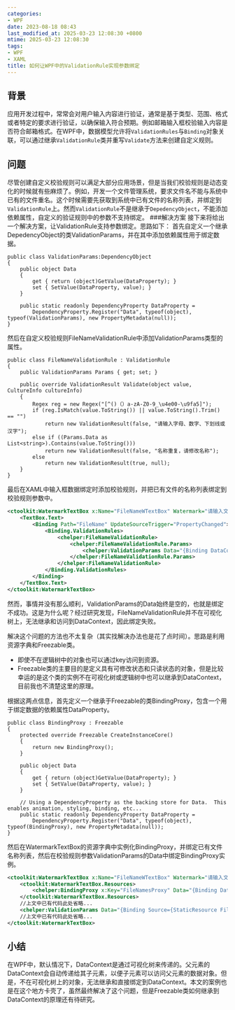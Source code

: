 ```yaml
---
categories:
- WPF
date: 2023-08-18 08:43
last_modified_at: 2025-03-23 12:08:30 +0800
mtime: 2025-03-23 12:08:30
tags:
- WPF
- XAML
title: 如何让WPF中的ValidationRule实现参数绑定
---
```


## 背景
应用开发过程中，常常会对用户输入内容进行验证，通常是基于类型、范围、格式或者特定的要求进行验证，以确保输入符合预期。例如邮箱输入框校验输入内容是否符合邮箱格式。在WPF中，数据模型允许将`ValidationRules`与`Binding`对象关联，可以通过继承`ValidationRule`类并重写`Validate`方法来创建自定义规则。

 ## 问题
尽管创建自定义校验规则可以满足大部分应用场景，但是当我们校验规则是动态变化的时候就有些麻烦了。例如，开发一个文件管理系统，要求文件名不能与系统中已有的文件重名。这个时候需要先获取到系统中已有文件的名称列表，并绑定到`ValidationRule`上。然而`ValidationRule`不是继承于`DepedencyObject`，不能添加依赖属性，自定义的验证规则中的参数不支持绑定。
###解决方案
接下来将给出一个解决方案，让ValidationRule支持参数绑定。思路如下：
首先自定义一个继承DepedencyObject的类ValidationParams，并在其中添加依赖属性用于绑定数据。
```
public class ValidationParams:DependencyObject
{
    public object Data
    {
        get { return (object)GetValue(DataProperty); }
        set { SetValue(DataProperty, value); }
    }

    public static readonly DependencyProperty DataProperty =
        DependencyProperty.Register("Data", typeof(object), typeof(ValidationParams), new PropertyMetadata(null));
}
```
然后在自定义校验规则FileNameValidationRule中添加ValidationParams类型的属性。
```
public class FileNameValidationRule : ValidationRule
{
    public ValidationParams Params { get; set; }

    public override ValidationResult Validate(object value, CultureInfo cultureInfo)
    {
        Regex reg = new Regex("[^()（）a-zA-Z0-9_\u4e00-\u9fa5]");
        if (reg.IsMatch(value.ToString()) || value.ToString().Trim() == "")
            return new ValidationResult(false, "请输入字母、数字、下划线或汉字");
        else if ((Params.Data as List<string>).Contains(value.ToString()))
            return new ValidationResult(false, "名称重复，请修改名称");
        else
            return new ValidationResult(true, null);
    }
}
```
最后在XAML中输入框数据绑定时添加校验规则，并把已有文件的名称列表绑定到校验规则参数中。
```xml
<ctoolkit:WatermarkTextBox x:Name="FileNameWTextBox" Watermark="请输入文件名称" ShowClearButton="True" Width="418" Height="30" HorizontalAlignment="Left" Margin="90,0,0,0">
    <TextBox.Text>
        <Binding Path="FileName" UpdateSourceTrigger="PropertyChanged">
            <Binding.ValidationRules>
                <chelper:FileNameValidationRule>
                    <chelper:FileNameValidationRule.Params>
                        <chelper:ValidationParams Data="{Binding DataContext.ListFileName,ElementName=self}"/>
                    </chelper:FileNameValidationRule.Params>
                </chelper:FileNameValidationRule>
            </Binding.ValidationRules>
        </Binding>
    </TextBox.Text>
</ctoolkit:WatermarkTextBox>
```
然而，事情并没有那么顺利，ValidationParams的Data始终是空的，也就是绑定不成功。这是为什么呢？经过研究发现，FileNameValidationRule并不在可视化树上，无法继承和访问到DataContext，因此绑定失败。

解决这个问题的方法也不太复杂（其实找解决办法也是花了点时间）。思路是利用资源字典和Freezable类。
* 即使不在逻辑树中的对象也可以通过key访问到资源。
* Freezable类的主要目的是定义具有可修改状态和只读状态的对象，但是比较幸运的是这个类的实例不在可视化树或逻辑树中也可以继承到DataContext，目前我也不清楚这里的原理。

根据这两点信息，首先定义一个继承于Freezable的类BindingProxy，包含一个用于绑定数据的依赖属性DataProperty。
```
public class BindingProxy : Freezable
{
    protected override Freezable CreateInstanceCore()
    {
        return new BindingProxy();
    }

    public object Data
    {
        get { return (object)GetValue(DataProperty); }
        set { SetValue(DataProperty, value); }
    }

    // Using a DependencyProperty as the backing store for Data.  This enables animation, styling, binding, etc...
    public static readonly DependencyProperty DataProperty =
        DependencyProperty.Register("Data", typeof(object), typeof(BindingProxy), new PropertyMetadata(null));
}
```
然后在WatermarkTextBox的资源字典中实例化BindingProxy，并绑定已有文件名称列表，然后在校验规则参数ValidationParams的Data中绑定BindingProxy实例。
```xml
<ctoolkit:WatermarkTextBox x:Name="FileNameWTextBox" Watermark="请输入文件名称" ShowClearButton="True" Width="418" Height="30" HorizontalAlignment="Left" Margin="90,0,0,0">
    <ctoolkit:WatermarkTextBox.Resources>
        <chelper:BindingProxy x:Key="FileNamesProxy" Data="{Binding DataContext.ListFileName,ElementName=self}"/>
    </ctoolkit:WatermarkTextBox.Resources>
    //上文中已有代码此处省略...
    <chelper:ValidationParams Data="{Binding Source={StaticResource FileNamesProxy},Path=Data}"/>
    //上文中已有代码此处省略...
</ctoolkit:WatermarkTextBox>
```
## 小结
在WPF中，默认情况下，DataContext是通过可视化树来传递的。父元素的DataContext会自动传递给其子元素，以便子元素可以访问父元素的数据对象。但是，不在可视化树上的对象，无法继承和直接绑定到DataContext。本文的案例也是在这个地方卡壳了，虽然最终解决了这个问题，但是Freezable类如何继承到DataContext的原理还有待研究。